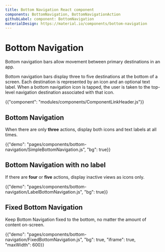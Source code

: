 ```yaml
---
title: Bottom Navigation React component
components: BottomNavigation, BottomNavigationAction
githubLabel: component: BottomNavigation
materialDesign: https://material.io/components/bottom-navigation
---
```


# Bottom Navigation

<p class="description">Bottom navigation bars allow movement between primary destinations in an app.</p>

Bottom navigation bars display three to five destinations at the bottom of a screen. Each destination is represented by an icon and an optional text label. When a bottom navigation icon is tapped, the user is taken to the top-level navigation destination associated with that icon.

{{"component": "modules/components/ComponentLinkHeader.js"}}

## Bottom Navigation

When there are only **three** actions, display both icons and text labels at all times.

{{"demo": "pages/components/bottom-navigation/SimpleBottomNavigation.js", "bg": true}}

## Bottom Navigation with no label

If there are **four** or **five** actions, display inactive views as icons only.

{{"demo": "pages/components/bottom-navigation/LabelBottomNavigation.js", "bg": true}}

## Fixed Bottom Navigation

Keep Bottom Navigation fixed to the bottom, no matter the amount of content on-screen.

{{"demo": "pages/components/bottom-navigation/FixedBottomNavigation.js", "bg": true, "iframe": true, "maxWidth": 600}}